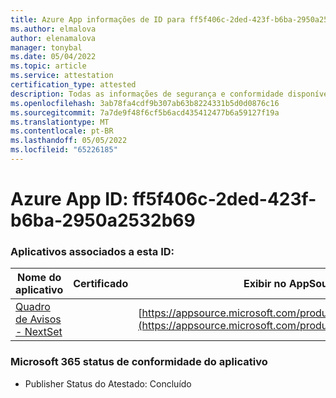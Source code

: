```yaml
---
title: Azure App informações de ID para ff5f406c-2ded-423f-b6ba-2950a2532b69
ms.author: elmalova
author: elenamalova
manager: tonybal
ms.date: 05/04/2022
ms.topic: article
ms.service: attestation
certification_type: attested
description: Todas as informações de segurança e conformidade disponíveis para ff5f406c-2ded-423f-b6ba-2950a2532b69.
ms.openlocfilehash: 3ab78fa4cdf9b307ab63b8224331b5d0d0876c16
ms.sourcegitcommit: 7a7de9f48f6cf5b6acd435412477b6a59127f19a
ms.translationtype: MT
ms.contentlocale: pt-BR
ms.lasthandoff: 05/05/2022
ms.locfileid: "65226185"
---
```

# <a name="azure-app-id-ff5f406c-2ded-423f-b6ba-2950a2532b69"></a>Azure App ID: ff5f406c-2ded-423f-b6ba-2950a2532b69


### <a name="apps-associated-with-this-id"></a>Aplicativos associados a esta ID:
| **Nome do aplicativo** | **Certificado** | **Exibir no AppSource** |
|--------------|---------------|-----------------------|
| [Quadro de Avisos - NextSet](../forward/WA200002122.md) |  | [https://appsource.microsoft.com/product/office/WA200002122](https://appsource.microsoft.com/product/office/WA200002122) |

### <a name="microsoft-365-app-compliance-status"></a>Microsoft 365 status de conformidade do aplicativo
- Publisher Status do Atestado: Concluído
